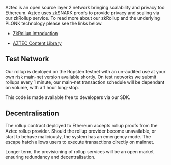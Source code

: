 Aztec is an open source layer 2 network bringing scalability and privacy too Ethereum. Aztec uses zkSNARK proofs to provide privacy and scaling via our zkRollup service. To read more about our zkRollup and the underlying PLONK technology please see the links below.

- <a href="https://medium.com/aztec-protocol/aztec-zkrollup-scaling-solution-with-privacy-31d9010c55bd" target="_blank">ZkRollup Introduction</a>

- <a href="https://aztec.network/research" target="_blank">AZTEC Content Library</a>

## Test Network

Our rollup is deployed on the Ropsten testnet with an un-audited use at your own risk main-net version available shortly. On test networks we submit rollups every 1 minute, our main-net transaction schedule will be dependant on volume, with a 1 hour long-stop.

This code is made available free to developers via our SDK.

## Decentralisation

The rollup contract deployed to Ethereum accepts rollup proofs from the Aztec rollup provider. Should the rollup provider become unavailable, or start to behave maliciously, the system has an emergency mode. The escape hatch allows users to execute transactions directly on mainnet.

Longer term, the provisioning of rollup services will be an open market ensuring redundancy and decentralisation.
